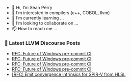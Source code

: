 - 👋 Hi, I’m Sean Perry
- 👀 I’m interested in compilers (c++, COBOL, llvm)
- 🌱 I’m currently learning ...
- 💞️ I’m looking to collaborate on ...
- 📫 How to reach me ...

<!---
s66perry/s66perry is a ✨ special ✨ repository because its `README.md` (this file) appears on your GitHub profile.
You can click the Preview link to take a look at your changes.
--->
### 📕 Latest LLVM Discourse Posts

<!-- DISCOURSE-LLVM:START -->
- [RFC: Future of Windows pre-commit CI](https://discourse.llvm.org/t/rfc-future-of-windows-pre-commit-ci/76840#post_10)
- [RFC: Future of Windows pre-commit CI](https://discourse.llvm.org/t/rfc-future-of-windows-pre-commit-ci/76840#post_9)
- [RFC: Future of Windows pre-commit CI](https://discourse.llvm.org/t/rfc-future-of-windows-pre-commit-ci/76840#post_8)
- [RFC: Future of Windows pre-commit CI](https://discourse.llvm.org/t/rfc-future-of-windows-pre-commit-ci/76840#post_7)
- [[RFC] Emit convergence intrinsics for SPIR-V from HLSL](https://discourse.llvm.org/t/rfc-emit-convergence-intrinsics-for-spir-v-from-hlsl/76803#post_2)
<!-- DISCOURSE-LLVM:END -->

